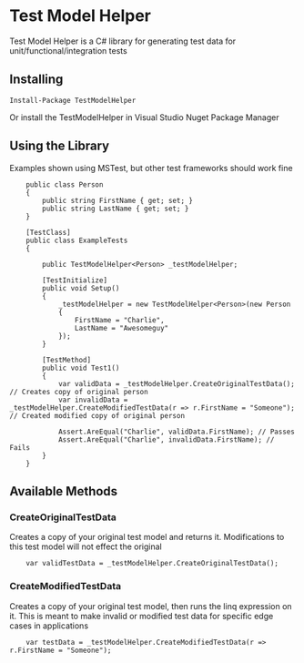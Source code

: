 # Test Model Helper

Test Model Helper is a C# library for generating test data for unit/functional/integration tests

## Installing

```
Install-Package TestModelHelper
```

Or install the TestModelHelper in Visual Studio Nuget Package Manager

## Using the Library

Examples shown using MSTest, but other test frameworks should work fine

```
    public class Person
    {
        public string FirstName { get; set; }
        public string LastName { get; set; }
    }

    [TestClass]
    public class ExampleTests
    {

        public TestModelHelper<Person> _testModelHelper;

        [TestInitialize]
        public void Setup()
        {
            _testModelHelper = new TestModelHelper<Person>(new Person
            {
                FirstName = "Charlie",
                LastName = "Awesomeguy"
            });
        }

        [TestMethod]
        public void Test1()
        {
            var validData = _testModelHelper.CreateOriginalTestData(); // Creates copy of original person
            var invalidData = _testModelHelper.CreateModifiedTestData(r => r.FirstName = "Someone"); // Created modified copy of original person

            Assert.AreEqual("Charlie", validData.FirstName); // Passes
            Assert.AreEqual("Charlie", invalidData.FirstName); // Fails
        }
    }
```

## Available Methods

### CreateOriginalTestData

Creates a copy of your original test model and returns it. Modifications to this test model will not effect the original

```
    var validTestData = _testModelHelper.CreateOriginalTestData();
```

### CreateModifiedTestData

Creates a copy of your original test model, then runs the linq expression on it. This is meant to make invalid or modified test data for specific edge cases in applications

```
    var testData = _testModelHelper.CreateModifiedTestData(r => r.FirstName = "Someone");
```